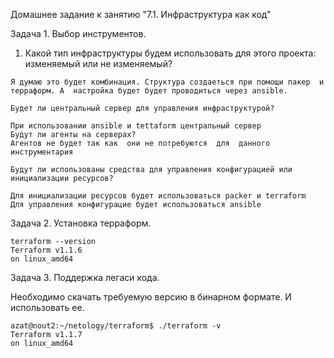 Домашнее задание к занятию "7.1. Инфраструктура как код"

   Задача 1. Выбор инструментов.
   
   1. Какой тип инфраструктуры будем использовать для этого проекта: изменяемый или не изменяемый?
    
    Я думаю это будет комбинация. Cтруктура создаеться при помощи пакер  и  терраформ. А  настройка будет будет проводиться через ansible.
    
    Будет ли центральный сервер для управления инфраструктурой?
    
    При использовании ansible и tettaform центральный сервер 
    Будут ли агенты на серверах?
    Агентов не будет так как  они не потребуются  для  данного инструментария
    
    Будут ли использованы средства для управления конфигурацией или инициализации ресурсов?
    
    Для инициализации ресурсов будет использоваться packer и terraform 
    Для управления конфигурацие будет использоваться ansible
Задача 2. Установка терраформ.


   ```
   terraform --version
   Terraform v1.1.6
on linux_amd64
```

Задача 3. Поддержка легаси кода.

Необходимо скачать требуемую версию в бинарном  формате.  И использовать ее. 
```
azat@nout2:~/netology/terraform$ ./terraform -v
Terraform v1.1.7
on linux_amd64
```
